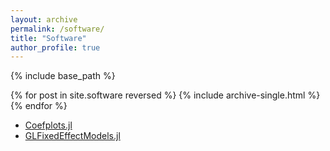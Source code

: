 ```yaml
---
layout: archive
permalink: /software/
title: "Software"
author_profile: true
---
```


{% include base_path %}

{% for post in site.software reversed %}
  {% include archive-single.html %}
{% endfor %}

- [Coefplots.jl](https://github.com/caibengbu/Coefplots.jl)
- [GLFixedEffectModels.jl](https://github.com/jmboehm/GLFixedEffectModels.jl)
